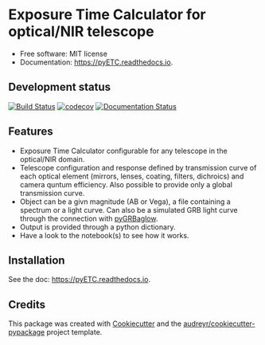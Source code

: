 # Exposure Time Calculator for optical/NIR telescope

* Free software: MIT license
* Documentation: https://pyETC.readthedocs.io.


Development status
--------------------

[![Build Status](https://travis-ci.com/dcorre/pyETC.svg?branch=master)](https://travis-ci.com/dcorre/pyETC)
[![codecov](https://codecov.io/gh/dcorre/pyETC/branch/master/graphs/badge.svg)](https://codecov.io/gh/dcorre/pyETC/branch/master)
[![Documentation Status](https://readthedocs.org/projects/pyetc/badge/?version=latest)](https://pyetc.readthedocs.io/en/latest/?badge=latest)

Features
--------
* Exposure Time Calculator configurable for any telescope in the optical/NIR domain.
* Telescope configuration and response defined by transmission curve of each optical element (mirrors, lenses, coating, filters, dichroics) and camera quntum efficiency. Also possible to provide only a global transmission curve.
* Object can be a givn magnitude (AB or Vega), a file containing a spectrum or a light curve. Can also be a simulated GRB light curve through the connection with [pyGRBaglow](https://github.com/dcorre/pyGRBaglow).
* Output is provided through a python dictionary.
* Have a look to the notebook(s) to see how it works.


Installation
------------
See the doc: https://pyETC.readthedocs.io.

Credits
-------

This package was created with [Cookiecutter](https://github.com/audreyr/cookiecutter) and the [audreyr/cookiecutter-pypackage](https://github.com/audreyr/cookiecutter-pypackage) project template.

